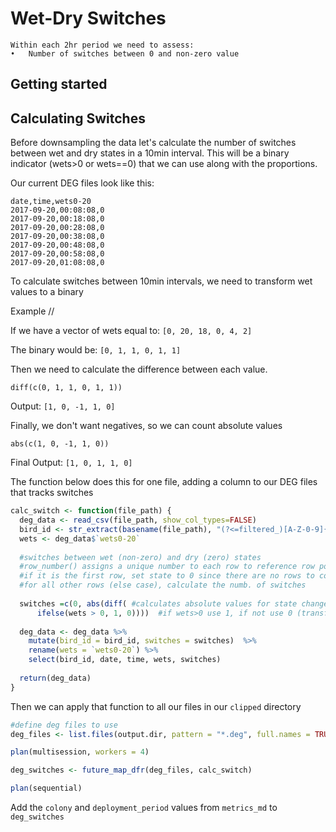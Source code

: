 
# Wet-Dry Switches

    Within each 2hr period we need to assess:
    •	Number of switches between 0 and non-zero value

## Getting started




## Calculating Switches

Before downsampling the data let's calculate the number of switches between wet and dry states in a 10min interval.
This will be a binary indicator (wets>0 or wets==0) that we can use along with the proportions.

Our current DEG files look like this:
```
date,time,wets0-20
2017-09-20,00:08:08,0
2017-09-20,00:18:08,0
2017-09-20,00:28:08,0
2017-09-20,00:38:08,0
2017-09-20,00:48:08,0
2017-09-20,00:58:08,0
2017-09-20,01:08:08,0
```

To calculate switches between 10min intervals, we need to transform wet values to a binary 

Example //

If we have a vector of wets equal to:
```[0, 20, 18, 0, 4, 2]```

The binary would be:
```[0, 1, 1, 0, 1, 1]```
        
Then we need to calculate the difference between each value.
  
  ```diff(c(0, 1, 1, 0, 1, 1))```
  
  Output:
  ```[1, 0, -1, 1, 0]```

Finally, we don't want negatives, so we can count absolute values
  
  ```abs(c(1, 0, -1, 1, 0))```
  
  Final Output:
  ```[1, 0, 1, 1, 0]```

The function below does this for one file, adding a column to our DEG files that tracks switches


``` r
calc_switch <- function(file_path) {
  deg_data <- read_csv(file_path, show_col_types=FALSE)
  bird_id <- str_extract(basename(file_path), "(?<=filtered_)[A-Z-0-9]{5}")
  wets <- deg_data$`wets0-20`
  
  #switches between wet (non-zero) and dry (zero) states
  #row_number() assigns a unique number to each row to reference row positions
  #if it is the first row, set state to 0 since there are no rows to compare with
  #for all other rows (else case), calculate the numb. of switches 
  
  switches =c(0, abs(diff( #calculates absolute values for state changes (1 or -1 depending on direction)
      ifelse(wets > 0, 1, 0))))  #if wets>0 use 1, if not use 0 (transforms wets to binary)
  
  deg_data <- deg_data %>%
    mutate(bird_id = bird_id, switches = switches)  %>%
    rename(wets = `wets0-20`) %>%
    select(bird_id, date, time, wets, switches)
  
  return(deg_data)
}
```

Then we can apply that function to all our files in our `clipped` directory

``` r
#define deg files to use
deg_files <- list.files(output.dir, pattern = "*.deg", full.names = TRUE)#[1:10] #add if you want to subset

plan(multisession, workers = 4)

deg_switches <- future_map_dfr(deg_files, calc_switch)

plan(sequential)
```


Add the `colony` and `deployment_period` values from `metrics_md` to `deg_switches`



